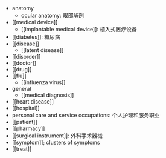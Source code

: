 - anatomy
    - ocular anatomy: 眼部解剖
- [[medical device]]
    - [[implantable medical device]]: 植入式医疗设备
- [[diabetes]]: 糖尿病
- [[disease]]
    - [[latent disease]]
- [[disorder]]
- [[doctor]]
- [[drug]]
- [[flu]]
    - [[influenza virus]]
- general
    - [[medical diagnosis]]
- [[heart disease]]
- [[hospital]]
- personal care and service occupations: 个人护理和服务职业
- [[patient]]
- [[pharmacy]]
- [[surgical instrument]]: 外科手术器械 
- [[symptom]]; clusters of symptoms
- [[treat]]
